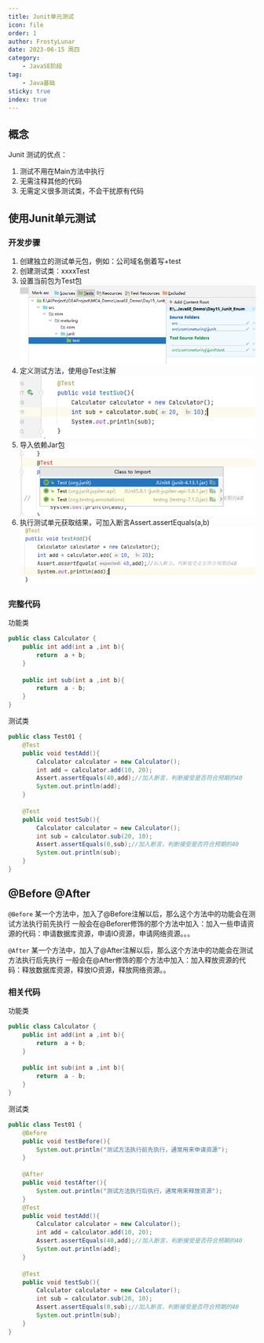 ```yaml
---
title: Junit单元测试
icon: file
order: 1
author: FrostyLunar
date: 2023-06-15 周四
category:
	- JavaSE阶段
tag:
	- Java基础
sticky: true
index: true
---
```



## 概念

Junit 测试的优点：
1.  测试不用在Main方法中执行
2.  无需注释其他的代码
3.  无需定义很多测试类，不会干扰原有代码

## 使用Junit单元测试

### 开发步骤

1.  创建独立的测试单元包，例如：公司域名倒着写+test
2.  创建测试类：xxxxTest
3.  设置当前包为Test包
    ![](./image/image_bLMHG0rvw2.png)
4.  定义测试方法，使用@Test注解
    ![](./image/image_MKxl_zLM4j.png)
5.  导入依赖Jar包
    ![](./image/image_0zWSDwdIrT.png)
6.  执行测试单元获取结果，可加入断言Assert.assertEquals(a,b)
    ![](./image/image_FGXrpwNiBp.png)

### 完整代码

功能类
```java
public class Calculator {
	public int add(int a ,int b){
		return  a + b;
	}
	
	public int sub(int a ,int b){
		return  a - b;
	}
}

```

测试类
```java
public class Test01 {
	@Test
	public void testAdd(){
		Calculator calculator = new Calculator();
		int add = calculator.add(10, 20);
		Assert.assertEquals(40,add);//加入断言，判断接受是否符合预期的40
		System.out.println(add);
	}
	
	@Test
	public void testSub(){
		Calculator calculator = new Calculator();
		int sub = calculator.sub(20, 10);
		Assert.assertEquals(0,sub);//加入断言，判断接受是否符合预期的40
		System.out.println(sub);
	}
}
```

## @Before @After

`@Before`
某一个方法中，加入了@Before注解以后，那么这个方法中的功能会在测试方法执行前先执行
一般会在@Beforer修饰的那个方法中加入：加入一些申请资源的代码：申请数据库资源，申请IO资源，申请网络资源。。。

`@After`
某一个方法中，加入了@After注解以后，那么这个方法中的功能会在测试方法执行后先执行
一般会在@After修饰的那个方法中加入：加入释放资源的代码：释放数据库资源，释放IO资源，释放网络资源。。

### 相关代码

功能类
```java
public class Calculator {
	public int add(int a ,int b){
		return  a + b;
	}
	
	public int sub(int a ,int b){
		return  a - b;
	}
}

```

测试类
```java
public class Test01 {
	@Before
	public void testBefore(){
		System.out.println("测试方法执行前先执行，通常用来申请资源");
	}
	
	@After
	public void testAfter(){
		System.out.println("测试方法执行后执行，通常用来释放资源");
	}
	@Test
	public void testAdd(){
		Calculator calculator = new Calculator();
		int add = calculator.add(10, 20);
		Assert.assertEquals(40,add);//加入断言，判断接受是否符合预期的40
		System.out.println(add);
	}
	
	@Test
	public void testSub(){
		Calculator calculator = new Calculator();
		int sub = calculator.sub(20, 10);
		Assert.assertEquals(0,sub);//加入断言，判断接受是否符合预期的40
		System.out.println(sub);
	}
}
```
